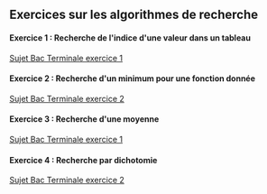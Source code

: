 ## Exercices sur les algorithmes de recherche

#### Exercice 1 : Recherche de l'indice d'une valeur dans un tableau

[Sujet Bac Terminale exercice 1](https://github.com/VLesieux/NSI-Terminale/blob/master/Evaluation_pratique/21_NSI_01/21-NSI-01.pdf)

#### Exercice 2 : Recherche d'un minimum pour une fonction donnée

[Sujet Bac Terminale exercice 2](https://github.com/VLesieux/NSI-Terminale/blob/master/Evaluation_pratique/21_NSI_01/21-NSI-01.pdf)

#### Exercice 3 : Recherche d'une moyenne

[Sujet Bac Terminale exercice 1](https://github.com/VLesieux/NSI-Terminale/blob/master/Evaluation_pratique/21_NSI_02/21-NSI-02.pdf)


#### Exercice 4 : Recherche par dichotomie

[Sujet Bac Terminale exercice 2](https://github.com/VLesieux/NSI-Terminale/blob/master/Evaluation_pratique/21_NSI_03/21_NSI_03.pdf)
